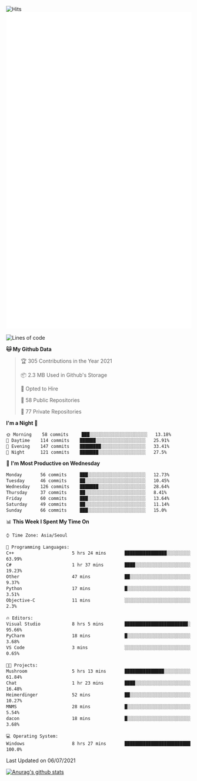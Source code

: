 ![Hits](https://hits.seeyoufarm.com/api/count/incr/badge.svg?url=https%3A%2F%2Fgithub.com%2Fkokose1234&count_bg=%2379C83D&title_bg=%23555555&icon=apple.svg&icon_color=%23E7E7E7&title=hits&edge_flat=false)
<br/>
![Metrics](https://github.com/kokose1234/kokose1234/blob/main/github-metrics.svg)

<!--START_SECTION:waka-->
![Lines of code](https://img.shields.io/badge/From%20Hello%20World%20I%27ve%20Written-13.1%20million%20lines%20of%20code-blue)

**🐱 My Github Data** 

> 🏆 305 Contributions in the Year 2021
 > 
> 📦 2.3 MB Used in Github's Storage 
 > 
> 💼 Opted to Hire
 > 
> 📜 58 Public Repositories 
 > 
> 🔑 77 Private Repositories  
 > 
**I'm a Night 🦉** 

```text
🌞 Morning    58 commits     ███░░░░░░░░░░░░░░░░░░░░░░   13.18% 
🌆 Daytime    114 commits    ██████░░░░░░░░░░░░░░░░░░░   25.91% 
🌃 Evening    147 commits    ████████░░░░░░░░░░░░░░░░░   33.41% 
🌙 Night      121 commits    ███████░░░░░░░░░░░░░░░░░░   27.5%

```
📅 **I'm Most Productive on Wednesday** 

```text
Monday       56 commits     ███░░░░░░░░░░░░░░░░░░░░░░   12.73% 
Tuesday      46 commits     ██░░░░░░░░░░░░░░░░░░░░░░░   10.45% 
Wednesday    126 commits    ███████░░░░░░░░░░░░░░░░░░   28.64% 
Thursday     37 commits     ██░░░░░░░░░░░░░░░░░░░░░░░   8.41% 
Friday       60 commits     ███░░░░░░░░░░░░░░░░░░░░░░   13.64% 
Saturday     49 commits     ██░░░░░░░░░░░░░░░░░░░░░░░   11.14% 
Sunday       66 commits     ███░░░░░░░░░░░░░░░░░░░░░░   15.0%

```


📊 **This Week I Spent My Time On** 

```text
⌚︎ Time Zone: Asia/Seoul

💬 Programming Languages: 
C++                      5 hrs 24 mins       ████████████████░░░░░░░░░   63.99% 
C#                       1 hr 37 mins        ████░░░░░░░░░░░░░░░░░░░░░   19.23% 
Other                    47 mins             ██░░░░░░░░░░░░░░░░░░░░░░░   9.37% 
Python                   17 mins             █░░░░░░░░░░░░░░░░░░░░░░░░   3.51% 
Objective-C              11 mins             ░░░░░░░░░░░░░░░░░░░░░░░░░   2.3%

🔥 Editors: 
Visual Studio            8 hrs 5 mins        ████████████████████████░   95.66% 
PyCharm                  18 mins             █░░░░░░░░░░░░░░░░░░░░░░░░   3.68% 
VS Code                  3 mins              ░░░░░░░░░░░░░░░░░░░░░░░░░   0.65%

🐱‍💻 Projects: 
Mushroom                 5 hrs 13 mins       ███████████████░░░░░░░░░░   61.84% 
Chat                     1 hr 23 mins        ████░░░░░░░░░░░░░░░░░░░░░   16.48% 
Heimerdinger             52 mins             ██░░░░░░░░░░░░░░░░░░░░░░░   10.27% 
MNMS                     28 mins             █░░░░░░░░░░░░░░░░░░░░░░░░   5.54% 
dacon                    18 mins             █░░░░░░░░░░░░░░░░░░░░░░░░   3.68%

💻 Operating System: 
Windows                  8 hrs 27 mins       █████████████████████████   100.0%

```


 Last Updated on 06/07/2021
<!--END_SECTION:waka-->

[![Anurag's github stats](https://github-readme-stats.vercel.app/api?username=kokose1234&theme=dracula)](https://github.com/anuraghazra/github-readme-stats)



	
